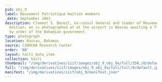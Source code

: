 ```yaml
---
pid: obj_9
label: Mouvement Patriotique Haitien members
_date: September 1963
description: Clement S. Benoit, ex-consul General and leader of Mouvement Patriotique
  Haitien, an is photographed at at the airport in Nassau awaiting a flight to Miami
  by order of the Bahamian government.
type: photograph
location: Nassau, Bahamas
source: CIDHCHA Research Center
order: '08'
layout: haiti_data_item
collection: haiti
thumbnail: "/img/derivatives/iiif/images/obj_9_obj_9a/full/250,/0/default.jpg"
full: "/img/derivatives/iiif/images/obj_9_obj_9a/full/full/0/default.jpg"
manifest: "/img/derivatives/iiif/obj_9/manifest.json"
---
```


